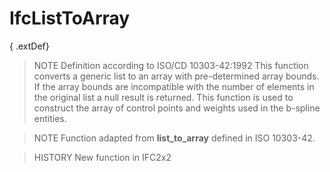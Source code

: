 # IfcListToArray

{ .extDef}
> NOTE  Definition according to ISO/CD 10303-42:1992
> This function converts a generic list to an array with pre-determined array bounds. If the array bounds are incompatible with the number of elements in the original list a null result is returned. This function is used to construct the array of control points and weights used in the b-spline entities.

> NOTE  Function adapted from **list_to_array** defined in ISO 10303-42.

> HISTORY  New function in IFC2x2
